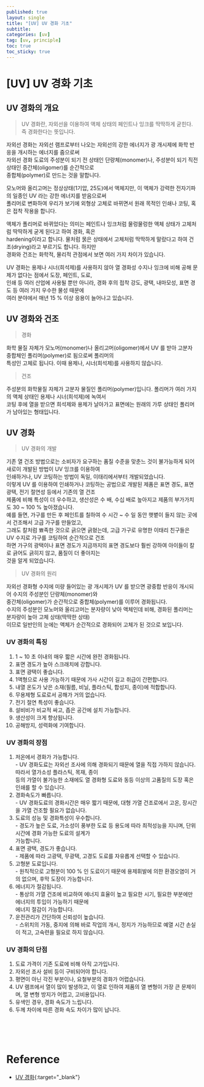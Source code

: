 ```yaml
---
published: true
layout: single
title: "[UV] UV 경화 기초"
subtitle: 
categories: [uv]
tag: [uv, principle]
toc: true
toc_sticky: true
---  
```


# [UV] UV 경화 기초  

## UV 경화의 개요  

> UV 경화란, 자외선을 이용하여 액체 상태의 페인트나 잉크를 딱딱하게 굳힌다. 즉 경화한다는 뜻입니다.  

자외선 경화는 자외선 램프로부터 나오는 자외선의 강한 에너지가 광 개시제에 화학 반응을 개시하는 에너지를 줌으로써  
자외선 경화 도료의 주성분이 되기 전 상태인 단량체(monomer)나, 주성분이 되기 직전 상태인 중간체(oligomer)를 순간적으로  
중합체(polymer)로 만드는 것을 말합니다.  

모노머와 올리고머는 정상상태(1기압, 25도)에서 액체지만, 이 액체가 강력한 전자기파의 일종인 UV 라는 강한 에너지를 받음으로써  
폴리머로 변화하여 우리가 보기에 외형상 고체로 바뀌면서 원래 목적인 인쇄나 코팅, 혹은 접착 작용을 합니다.  

액체가 폴리머로 바뀌었다는 의미는 페인트나 잉크처럼 물렁물렁한 액체 상태가 고체처럼 딱딱하게 굳게 된다고 하여 경화, 혹은  
hardening이라고 합니다. 물처럼 묽은 상태에서 고체처럼 딱딱하게 말랐다고 하여 건조(drying)라고 부르기도 합니다. 하지만  
경화와 건조는 화학적, 물리적 관점에서 보면 여러 가지 차이가 있습니다.  

UV 경화는 용제나 시너(희석제)를 사용하지 않아 열 경화성 수지나 잉크에 비해 공해 문제가 없다는 점에서 도장, 페인트, 도료,  
인쇄 등 여러 산업에 사용될 뿐만 아니라, 경화 후의 접착 강도, 광택, 내마모성, 표면 경도 등 여러 가지 우수한 물성 때문에  
여러 분야에서 매년 15 % 이상 응용이 늘어나고 있습니다.  

## UV 경화와 건조  

> 경화  

화학 물질 자체가 모노머(monomer)나 올리고머(oligomer)에서 UV 를 받아 고분자 중합체인 폴리머(polymer)로 됨으로써 폴리머의  
특성인 고체로 됩니다. 이때 용제나, 시너(희석제)를 사용하지 않습니다.  

> 건조  

주성분의 화학물질 자체가 고분자 물질인 폴리머(polymer)입니다. 폴리머가 여러 가지의 액체 상태인 용제나 시너(희석제)에 녹여서  
코팅 후에 열을 받으면 희석제와 용제가 날아가고 표면에는 원래의 가루 상태인 폴리머가 남아있는 형태입니다.  

## UV 경화  

> UV 경화의 개발  

기존 열 건조 방법으로는 소비자가 요구하는 품질 수준을 맞춘느 것이 불가능하게 되어 새로이 개발된 방법이 UV 잉크를 이용하여  
인쇄하거나, UV 코팅하는 방법이 독일, 이태리에서부터 개발되었습니다.  
이렇게 UV 를 이용하여 인쇄하거나 코팅하는 공법으로 개발된 제품은 표면 경도, 표면 광택, 전기 절연성 등에서 기존의 열 건조  
제품에 비해 특성이 더 우수하고, 생산성은 수 배, 수십 배로 높아지고 제품의 부가가치도 30 ~ 100 % 높아졌습니다.  
예를 들면, 가구를 만든 후 페인트를 칠하여 수 시간 ~ 수 일 동안 햇볕이 들지 않는 곳에서 건조해서 고급 가구를 만들었고,  
그래도 칼처럼 뾰족한 것으로 긁으면 긁혔는데, 고급 가구로 유명한 이태리 친구들은 UV 수지로 가구를 코팅하여 순간적으로 건조  
하면 가구의 광택이나 표면 경도가 지금까지의 표면 경도보다 훨씬 강하여 아이들이 칼로 긁어도 긁히지 않고, 품질이 더 좋아지는  
것을 알게 되었습니다.  

> UV 경화의 원리  

자외선 경화형 수지에 미량 들어있는 광 개시제가 UV 를 받으면 광중합 반응이 개시되어 수지의 주성분인 단량체(monomer)와  
중간체(oligomer)가 순간적으로 중합체(polymer)를 이루어 경화됩니다.  
수지의 주성분인 모노머와 올리고머는 분자량이 낮아 액체인데 비해, 경화된 폴리머는 분자량이 높아 고체 상태(딱딱한 상태)  
이므로 일반인의 눈에는 액체가 순간적으로 경화되어 고체가 된 것으로 보입니다.  

### UV 경화의 특징  

  1. 1 ~ 10 초 이내의 매우 짧은 시간에 완전 경화됩니다.  
  2. 표면 경도가 높아 스크래치에 강합니다.  
  3. 표면 광택이 좋습니다.  
  4. 1액형으로 사용 가능하기 때문에 가사 시간이 길고 취급이 간편합니다.  
  5. 내열 온도가 낮은 소재(필름, 비닐, 플라스틱, 합성지, 종이)에 적합합니다.  
  6. 무용제형 도료로서 공해가 거의 없습니다.  
  7. 전기 절연 특성이 좋습니다.  
  8. 설비비가 비교적 싸고, 좁은 공간에 설치 가능합니다.  
  9. 생산성이 크게 향상됩니다.  
  10. 공해방지, 성력화에 기여합니다.  

### UV 경화의 장점  

  1. 저온에서 경화가 가능합니다.  
    - UV 경화도료는 자외선 조사에 의해 경화되기 때문에 열을 직접 가하지 않습니다. 따라서 열가소성 플라스틱, 목재, 종이  
      등의 가열이 불가능한 소재에도 열 경화형 도료와 동등 이상의 고품질의 도장 혹은 인쇄를 할 수 있습니다.  
  2. 경화속도가 빠릅니다.  
    - UV 경화도료의 경화시간은 매우 짧기 때문에, 대형 가열 건조로에서 고온, 장시간을 가열 건조할 필요가 없습니다.  
  3. 도료의 성능 및 경화특성이 우수합니다.  
    - 경도가 높은 도료, 가소성이 풍부한 도료 등 용도에 따라 최적성능을 지니며, 단위 시간에 경화 가능한 도료의 설계가  
      가능합니다.  
  4. 표면 광택, 경도가 좋습니다.  
    - 제품에 따라 고광택, 무광택, 고경도 도료를 자유롭게 선택할 수 있습니다.  
  5. 고형분 도료입니다.  
    - 원칙적으로 고형분이 100 % 인 도료이기 때문에 용제휘발에 의한 환경오염이 거의 없으며, 후막 도장이 가능합니다.  
  6. 에너지가 절감됩니다.  
    - 통상의 가열 건조에 비교하여 에너지 효율이 높고 필요한 시기, 필요한 부분에만 에너지의 투입이 가능하기 때문에  
      에너지 절감이 가능합니다.  
  7. 운전관리가 간단하여 신뢰성이 높습니다.  
    - 스위치의 가동, 중지에 의해 바로 작업의 개시, 정지가 가능하므로 예열 시간 손실이 적고, 고숙련을 필요로 하지 않습니다.  

### UV 경화의 단점  

  1. 도료 가격이 기존 도료에 비해 아직 고가입니다.  
  2. 자외선 조사 설비 등이 구비되어야 합니다.  
  3. 평면이 아닌 각진 부분이나, 요철부분의 경화가 어렵습니다.  
  4. UV 램프에서 열이 많이 발생하고, 이 열로 인하여 제품의 열 변형이 가장 큰 문제이며, 열 변형 방지가 어렵고, 고비용입니다.  
  5. 유색인 경우, 경화 속도가 느립니다.  
  6. 두께 차이에 따른 경화 속도 차이가 많이 납니다.  





<br><br><br>  

# <strong>Reference</strong>  

- [UV 경화](http://www.uvsmt.com/sub/sub03_uvkyunghwa_01.php){:target="_blank"}  
